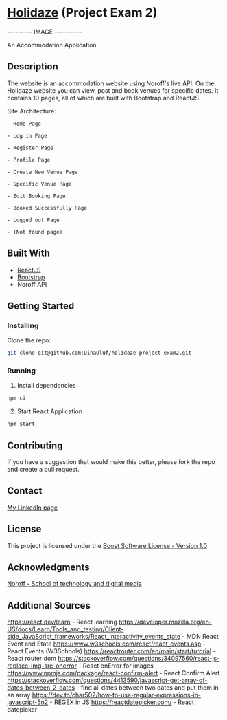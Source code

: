 # [Holidaze](https://holidazeproject.netlify.app/) (Project Exam 2)

--------- IMAGE ---------- 


An Accommodation Application.

## Description

The website is an accommodation website using Noroff's live API. On the Holidaze website you can view, post and book venues for specific dates. It contains 10 pages, all of which are built with Bootstrap and ReactJS. 

Site Architecture:

    - Home Page 
    
    - Log in Page
    
    - Register Page
    
    - Profile Page
    
    - Create New Venue Page
    
    - Specific Venue Page
    
    - Edit Booking Page
    
    - Booked Successfully Page
    
    - Logged out Page
    
    - (Not found page)


## Built With

- [ReactJS](https://react.dev/)
- [Bootstrap](https://getbootstrap.com/docs/5.2/)
- Noroff API

## Getting Started

### Installing

Clone the repo:

```bash
git clone git@github.com:DinaOluf/holidaze-project-exam2.git
```

### Running

1. Install dependencies
```bash
npm ci
```

2. Start React Application
```bash
npm start 
```

## Contributing

If you have a suggestion that would make this better, please fork the repo and create a pull request.

## Contact

[My LinkedIn page](https://www.linkedin.com/in/dina-olufsen-42922721a/)


## License

This project is licensed under the [Boost Software License - Version 1.0](https://www.boost.org/LICENSE_1_0.txt)


## Acknowledgments

[Noroff - School of technology and digital media](https://www.noroff.no/)


## Additional Sources

https://react.dev/learn - React learning
https://developer.mozilla.org/en-US/docs/Learn/Tools_and_testing/Client-side_JavaScript_frameworks/React_interactivity_events_state - MDN React Event and State
https://www.w3schools.com/react/react_events.asp - React Events (W3Schools)
https://reactrouter.com/en/main/start/tutorial - React router dom
https://stackoverflow.com/questions/34097560/react-js-replace-img-src-onerror - React onError for images
https://www.npmjs.com/package/react-confirm-alert - React Confirm Alert 
https://stackoverflow.com/questions/4413590/javascript-get-array-of-dates-between-2-dates - find all dates between two dates and put them in an array
https://dev.to/char502/how-to-use-regular-expressions-in-javascript-5n2 - REGEX in JS
https://reactdatepicker.com/ - React datepicker
